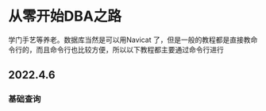 # 从零开始DBA之路

学门手艺等养老。数据库当然是可以用Navicat 了，但是一般的教程都是直接教命令行的，而且命令行也比较方便，所以以下教程都主要通过命令行进行

## 2022.4.6

### 基础查询

